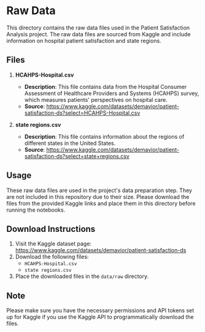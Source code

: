 # Raw Data

This directory contains the raw data files used in the Patient Satisfaction Analysis project. The raw data files are sourced from Kaggle and include information on hospital patient satisfaction and state regions.

## Files

1. **HCAHPS-Hospital.csv**
   - **Description**: This file contains data from the Hospital Consumer Assessment of Healthcare Providers and Systems (HCAHPS) survey, which measures patients' perspectives on hospital care.
   - **Source**: https://www.kaggle.com/datasets/demavior/patient-satisfaction-ds?select=HCAHPS-Hospital.csv

2. **state regions.csv**
   - **Description**: This file contains information about the regions of different states in the United States.
   - **Source**: https://www.kaggle.com/datasets/demavior/patient-satisfaction-ds?select=state+regions.csv

## Usage

These raw data files are used in the project's data preparation step. They are not included in this repository due to their size. Please download the files from the provided Kaggle links and place them in this directory before running the notebooks.

## Download Instructions

1. Visit the Kaggle dataset page: https://www.kaggle.com/datasets/demavior/patient-satisfaction-ds
2. Download the following files:
   - `HCAHPS-Hospital.csv`
   - `state regions.csv`
3. Place the downloaded files in the `data/raw` directory.

## Note

Please make sure you have the necessary permissions and API tokens set up for Kaggle if you use the Kaggle API to programmatically download the files.
